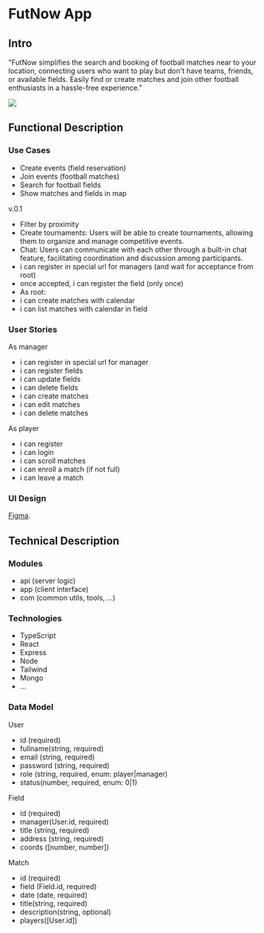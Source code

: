 # FutNow App

## Intro

"FutNow simplifies the search and booking of football matches near to your location, connecting users who want to play but don't have teams, friends, or available fields. Easily find or create matches and join other football enthusiasts in a hassle-free experience."

![](https://media.giphy.com/media/usjtDKDAmOuPu/giphy.gif?cid=ecf05e47wwc0o5yu6k46s73lf3azc4qitkcg5zfzu0d3dv6e&ep=v1_gifs_search&rid=giphy.gif&ct=g)

## Functional Description

### Use Cases

- Create events (field reservation)
- Join events (football matches)
- Search for football fields
- Show matches and fields in map

v.0.1

- Filter by proximity
- Create tournaments: Users will be able to create tournaments, allowing them to organize and manage competitive events.
- Chat: Users can communicate with each other through a built-in chat feature, facilitating coordination and discussion among participants.
- i can register in special url for managers (and wait for acceptance from root)
- once accepted, i can register the field (only once)
- As root:
- i can create matches with calendar
- i can list matches with calendar in field

### User Stories

As manager

- i can register in special url for manager
- i can register fields
- i can update fields
- i can delete fields
- i can create matches
- i can edit matches
- i can delete matches

As player

- i can register
- i can login
- i can scroll matches
- i can enroll a match (if not full)
- i can leave a match

### UI Design

[Figma](https://www.figma.com/file/cw8K38zpv36iQkjQA5fVXC/App?type=design&node-id=0-1&mode=design&t=RHFOp1rBhBeRDwEs-0).

## Technical Description

### Modules

- api (server logic)
- app (client interface)
- com (common utils, tools, ...)

### Technologies

- TypeScript
- React
- Express
- Node
- Tailwind
- Mongo
- ...

### Data Model

User

- id (required)
- fullname(string, required)
- email (string, required)
- password (string, required)
- role (string, required, enum: player|manager)
- status(number, required,  enum: 0|1)

Field

- id (required)
- manager(User.id, required)
- title (string, required)
- address (string, required)
- coords ([number, number])

Match

- id (required)
- field (Field.id, required)
- date (date, required)
- title(string, required)
- description(string, optional)
- players([User.id])
